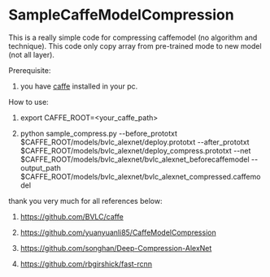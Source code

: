# SampleCaffeModelCompression

This is a really simple code for compressing caffemodel (no algorithm and technique). This code only copy array from pre-trained mode to new model (not all layer).

Prerequisite:

1. you have [caffe](https://github.com/BVLC/caffe) installed in your pc.

How to use:

1. export CAFFE_ROOT=\<your_caffe_path\>

2. python sample_compress.py --before_prototxt $CAFFE_ROOT/models/bvlc_alexnet/deploy.prototxt --after_prototxt $CAFFE_ROOT/models/bvlc_alexnet/deploy_compress.prototxt --net $CAFFE_ROOT/models/bvlc_alexnet/bvlc_alexnet_beforecaffemodel --output_path $CAFFE_ROOT/models/bvlc_alexnet/bvlc_alexnet_compressed.caffemodel

thank you very much for all references below:

1. https://github.com/BVLC/caffe

2. https://github.com/yuanyuanli85/CaffeModelCompression

3. https://github.com/songhan/Deep-Compression-AlexNet

4. https://github.com/rbgirshick/fast-rcnn
